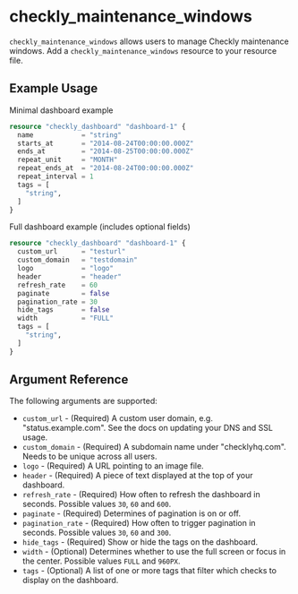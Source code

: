# checkly_maintenance_windows
`checkly_maintenance_windows` allows users to manage Checkly maintenance windows. Add a `checkly_maintenance_windows` resource to your resource file.

## Example Usage

Minimal dashboard example

```terraform
resource "checkly_dashboard" "dashboard-1" {
  name            = "string"
  starts_at       = "2014-08-24T00:00:00.000Z"
  ends_at         = "2014-08-25T00:00:00.000Z"
  repeat_unit     = "MONTH"
  repeat_ends_at  = "2014-08-24T00:00:00.000Z"
  repeat_interval = 1
  tags = [
    "string",
  ]
}
```

Full dashboard example (includes optional fields)

```terraform
resource "checkly_dashboard" "dashboard-1" {
  custom_url      = "testurl"
  custom_domain   = "testdomain"
  logo            = "logo"
  header          = "header"
  refresh_rate    = 60
  paginate        = false
  pagination_rate = 30
  hide_tags       = false
  width           = "FULL"
  tags = [
    "string",
  ]
}
```

## Argument Reference
The following arguments are supported:
* `custom_url` - (Required) A custom user domain, e.g. "status.example.com". See the docs on updating your DNS and SSL usage.
* `custom_domain` - (Required) A subdomain name under "checklyhq.com". Needs to be unique across all users.
* `logo` - (Required) A URL pointing to an image file.
* `header` - (Required) A piece of text displayed at the top of your dashboard.
* `refresh_rate` - (Required) How often to refresh the dashboard in seconds. Possible values `30`, `60` and `600`.
* `paginate` - (Required) Determines of pagination is on or off.
* `pagination_rate` - (Required) How often to trigger pagination in seconds. Possible values `30`, `60` and `300`.
* `hide_tags` - (Required) Show or hide the tags on the dashboard.
* `width` - (Optional) Determines whether to use the full screen or focus in the center. Possible values `FULL` and `960PX`.
* `tags` - (Optional) A list of one or more tags that filter which checks to display on the dashboard.
